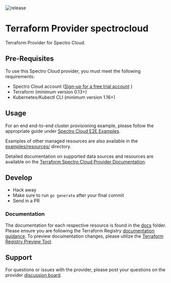 ![release](https://github.com/spectrocloud/terraform-provider-spectrocloud/workflows/release/badge.svg)

# Terraform Provider spectrocloud

Terraform Provider for Spectro Cloud.

## Pre-Requisites

To use this Spectro Cloud provider, you must meet the following requirements:
- Spectro Cloud account ([Sign-up for a free trial account](https://www.spectrocloud.com/free-trial/) )
- Terraform (minimum version 0.13+)
- Kubernetes/Kubectl CLI (minimum version 1.16+)

## Usage

For an end end-to-end cluster provisioning example, please follow the appropriate guide under
[Spectro Cloud E2E Examples](examples/e2e/).

Examples of other managed resources are also available in the [examples/resources/](examples/resources/) directory.

Detailed documentation on supported data sources and resources are available on the
[Terraform Spectro Cloud Provider Documentation](https://registry.terraform.io/providers/spectrocloud/spectrocloud/latest/docs).

## Develop

- Hack away
- Make sure to run `go generate` after your final commit
- Send in a PR


### Documentation

The documentation for each respective resource is found in the [docs](/docs) folder. Please ensure you are following the Terraform Registry [documentation guidance](https://developer.hashicorp.com/terraform/registry/providers/docs). To preview documentation changes, please utilize the [Terraform Registry Preview Tool](https://registry.terraform.io/tools/doc-preview).

## Support

For questions or issues with the provider, please post your questions on the provider [discussion board](/discussions).
